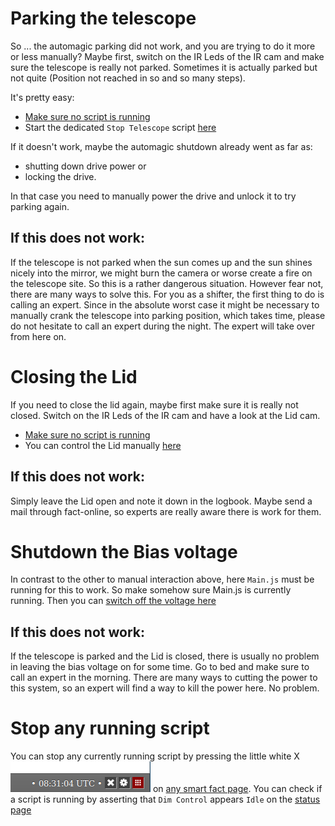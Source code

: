 # Parking the telescope 

So ... the automagic parking did not work, and you are trying to do it more or less manually?
Maybe first, switch on the IR Leds of the IR cam and make sure the telescope is really not parked.
Sometimes it is actually parked but not quite (Position not reached in so and so many steps). 

It's pretty easy:

 * [Make sure no script is running](ManualIntervention.md#stop-any-running-script)
 * Start the dedicated `Stop Telescope` script [here](http://fact-project.org/smartfact/index.html?#dodrivepark)

If it doesn't work, maybe the automagic shutdown already went as far as:
 * shutting down drive power or
 * locking the drive.
 
In that case you need to manually power the drive and unlock it to try parking again.

## If this does not work:
 
If the telescope is not parked when the sun comes up and the sun shines nicely into the mirror, we might burn the camera or worse create a fire
on the telescope site. So this is a rather dangerous situation. However fear not, there are many ways to solve this. 
For you as a shifter, the first thing to do is calling an expert. 
Since in the absolute worst case it might be necessary to manually crank the telescope into parking position, which takes time,
please do not hesitate to call an expert during the night. The expert will take over from here on.


# Closing the Lid

 If you need to close the lid again, maybe first make sure it is really not closed.
 Switch on the IR Leds of the IR cam and have a look at the Lid cam.
 
 * [Make sure no script is running](ManualIntervention.md#stop-any-running-script)
 * You can control the Lid manually [here](http://fact-project.org/smartfact/index.html?#control-lid)

 ## If this does not work:
 
 Simply leave the Lid open and note it down in the logbook. Maybe send a mail through fact-online, so experts are really aware there is work for them.
 

# Shutdown the Bias voltage

In contrast to the other to manual interaction above, here `Main.js` must be running for this to work.
So make somehow sure Main.js is currently running. Then you can [switch off the voltage here](http://fact-project.org/smartfact/index.html?#irqOff)

## If this does not work:
 
If the telescope is parked and the Lid is closed, there is usually no problem in leaving the bias voltage on for some time.
Go to bed and make sure to call an expert in the morning. There are many ways to cutting the power to this system, so an expert will find a way to kill the power here.
No problem.

# Stop any running script

You can stop any currently running script by pressing the little white X ![the little white X](smartfact_lower_right_corner.png) on [any smart fact page](http://fact-project.org/smartfact/index.html).
You can check if a script is running by asserting that `Dim Control` appears `Idle` on the [status page](http://fact-project.org/smartfact/index.html?#status)
